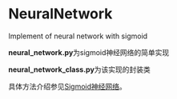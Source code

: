 # NeuralNetwork
Implement of neural network with sigmoid

**neural_network.py**为sigmoid神经网络的简单实现

**neural_network_class.py**为该实现的封装类

具体方法介绍参见[Sigmoid神经网络](https://0lddriv3r.github.io/python/2018/09/12/Sigmoid%E7%A5%9E%E7%BB%8F%E7%BD%91%E7%BB%9C.html)。